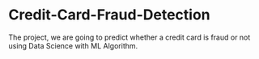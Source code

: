 # Credit-Card-Fraud-Detection
The project, we are going to predict whether a credit card is fraud or not using Data Science with ML Algorithm.
